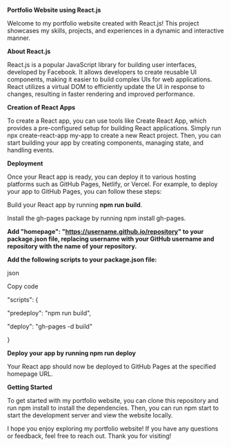 **Portfolio Website using React.js**

Welcome to my portfolio website created with React.js! This project showcases my skills, projects, and experiences in a dynamic and interactive manner.

**About React.js**

React.js is a popular JavaScript library for building user interfaces, developed by Facebook. It allows developers to create reusable UI components, making it easier to build complex UIs for web applications. React utilizes a virtual DOM to efficiently update the UI in response to changes, resulting in faster rendering and improved performance.

**Creation of React Apps**

To create a React app, you can use tools like Create React App, which provides a pre-configured setup for building React applications. Simply run npx create-react-app my-app to create a new React project. Then, you can start building your app by creating components, managing state, and handling events.

**Deployment**

Once your React app is ready, you can deploy it to various hosting platforms such as GitHub Pages, Netlify, or Vercel. For example, to deploy your app to GitHub Pages, you can follow these steps:

Build your React app by running **npm run build**.

Install the gh-pages package by running npm install gh-pages.

**Add "homepage": "https://username.github.io/repository" to your package.json file, replacing username with your GitHub username and repository with the name of your repository.**

**Add the following scripts to your package.json file:**

json

Copy code

"scripts": {

  "predeploy": "npm run build",
  
  "deploy": "gh-pages -d build"
  
}

**Deploy your app by running npm run deploy**

Your React app should now be deployed to GitHub Pages at the specified homepage URL.

**Getting Started**

To get started with my portfolio website, you can clone this repository and run npm install to install the dependencies. 
Then, you can run npm start to start the development server and view the website locally.

I hope you enjoy exploring my portfolio website! If you have any questions or feedback, feel free to reach out.
Thank you for visiting!

